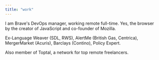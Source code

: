 ```yaml
---
title: "work"
---
```


I am Brave's DevOps manager, working remote full-time. Yes, the browser by the creator of JavaScript and co-founder of Mozilla.

Ex-Language Weaver (SDL, RWS), AlertMe (British Gas, Centrica), MergerMarket (Acuris), Barclays (Contino), Policy Expert.

Also member of Toptal, a network for top remote freelancers.
